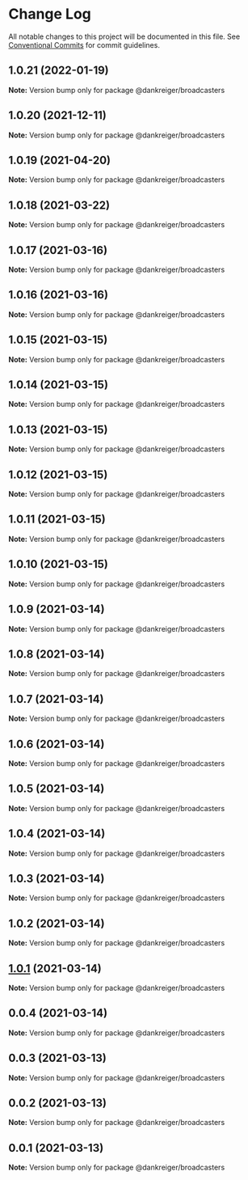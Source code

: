 # Change Log

All notable changes to this project will be documented in this file.
See [Conventional Commits](https://conventionalcommits.org) for commit guidelines.

## 1.0.21 (2022-01-19)

**Note:** Version bump only for package @dankreiger/broadcasters





## 1.0.20 (2021-12-11)

**Note:** Version bump only for package @dankreiger/broadcasters





## 1.0.19 (2021-04-20)

**Note:** Version bump only for package @dankreiger/broadcasters





## 1.0.18 (2021-03-22)

**Note:** Version bump only for package @dankreiger/broadcasters





## 1.0.17 (2021-03-16)

**Note:** Version bump only for package @dankreiger/broadcasters





## 1.0.16 (2021-03-16)

**Note:** Version bump only for package @dankreiger/broadcasters





## 1.0.15 (2021-03-15)

**Note:** Version bump only for package @dankreiger/broadcasters





## 1.0.14 (2021-03-15)

**Note:** Version bump only for package @dankreiger/broadcasters





## 1.0.13 (2021-03-15)

**Note:** Version bump only for package @dankreiger/broadcasters





## 1.0.12 (2021-03-15)

**Note:** Version bump only for package @dankreiger/broadcasters





## 1.0.11 (2021-03-15)

**Note:** Version bump only for package @dankreiger/broadcasters





## 1.0.10 (2021-03-15)

**Note:** Version bump only for package @dankreiger/broadcasters





## 1.0.9 (2021-03-14)

**Note:** Version bump only for package @dankreiger/broadcasters





## 1.0.8 (2021-03-14)

**Note:** Version bump only for package @dankreiger/broadcasters





## 1.0.7 (2021-03-14)

**Note:** Version bump only for package @dankreiger/broadcasters





## 1.0.6 (2021-03-14)

**Note:** Version bump only for package @dankreiger/broadcasters





## 1.0.5 (2021-03-14)

**Note:** Version bump only for package @dankreiger/broadcasters





## 1.0.4 (2021-03-14)

**Note:** Version bump only for package @dankreiger/broadcasters





## 1.0.3 (2021-03-14)

**Note:** Version bump only for package @dankreiger/broadcasters





## 1.0.2 (2021-03-14)

**Note:** Version bump only for package @dankreiger/broadcasters





## [1.0.1](https://github.com/dankreiger/puppy-callbacks/compare/v0.0.4...v1.0.1) (2021-03-14)

**Note:** Version bump only for package @dankreiger/broadcasters





## 0.0.4 (2021-03-14)

**Note:** Version bump only for package @dankreiger/broadcasters





## 0.0.3 (2021-03-13)

**Note:** Version bump only for package @dankreiger/broadcasters





## 0.0.2 (2021-03-13)

**Note:** Version bump only for package @dankreiger/broadcasters





## 0.0.1 (2021-03-13)

**Note:** Version bump only for package @dankreiger/broadcasters
